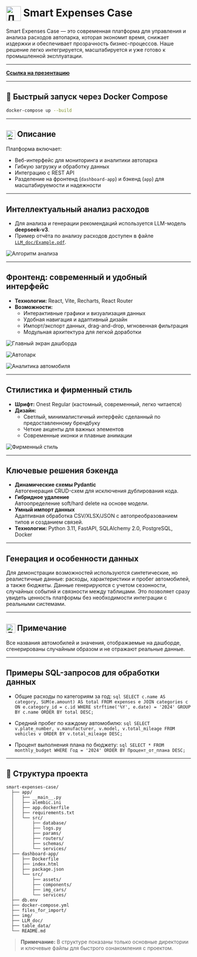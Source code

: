 # <img src="img/ppr logo.svg" alt="Логотип" width="40" style="vertical-align:middle;"/> Smart Expenses Case

Smart Expenses Case — это современная платформа для управления и анализа расходов автопарка, которая экономит время, снижает издержки и обеспечивает прозрачность бизнес-процессов. Наше решение легко интегрируется, масштабируется и уже готово к промышленной эксплуатации.


---

[**Ссылка на презентацию**](https://cloud.mail.ru/public/B1p4/uogxqSu5s)

---

## 🚀 Быстрый запуск через Docker Compose

```bash
docker-compose up --build
```

---

## <img src="img/main.png" alt="Логотип" width="25" style="vertical-align:middle;"/> Описание

Платформа включает:
- Веб-интерфейс для мониторинга и аналитики автопарка
- Гибкую загрузку и обработку данных
- Интеграцию с REST API
- Разделение на фронтенд (`dashboard-app`) и бэкенд (`app`) для масштабируемости и надежности

---

## Интеллектуальный анализ расходов

- Для анализа и генерации рекомендаций используется LLM-модель **deepseek-v3**.
- Пример отчёта по анализу расходов доступен в файле [`LLM_doc/Example.pdf`](LLM_doc/Example.pdf).

![Алгоритм анализа](img/algorithm.png)

---

## Фронтенд: современный и удобный интерфейс

- **Технологии:** React, Vite, Recharts, React Router
- **Возможности:**
  - Интерактивные графики и визуализация данных
  - Удобная навигация и адаптивный дизайн
  - Импорт/экспорт данных, drag-and-drop, мгновенная фильтрация
  - Модульная архитектура для легкой доработки

![Главный экран дашборда](img/dashboard_main.png)

![Автопарк](img/autopark.png)

![Аналитика автомобиля](img/car_str.png)

---

## Стилистика и фирменный стиль

- **Шрифт:** Onest Regular (кастомный, современный, легко читается)
- **Дизайн:**
  - Светлый, минималистичный интерфейс сделанный по предоставленному брендбуку
  - Четкие акценты для важных элементов
  - Современные иконки и плавные анимации

![Фирменный стиль](img/stilistic.png)

---

## Ключевые решения бэкенда

- **Динамические схемы Pydantic**  
  Автогенерация CRUD-схем для исключения дублирования кода.
- **Гибридное удаление**  
  Автоопределение soft/hard delete на основе модели.
- **Умный импорт данных**  
  Адаптивная обработка CSV/XLSX/JSON с автопреобразованием типов и созданием связей.
- **Технологии:** Python 3.11, FastAPI, SQLAlchemy 2.0, PostgreSQL, Docker

---


## Генерация и особенности данных

Для демонстрации возможностей используются синтетические, но реалистичные данные: расходы, характеристики и пробег автомобилей, а также бюджеты. Данные генерируются с учетом сезонности, случайных событий и связности между таблицами. Это позволяет сразу увидеть ценность платформы без необходимости интеграции с реальными системами.

---

## <img src="img/main.png" alt="Логотип" width="25" style="vertical-align:middle;"/> Примечание

Все названия автомобилей и значения, отображаемые на дашборде, сгенерированы случайным образом и не отражают реальные данные. 

---

## Примеры SQL-запросов для обработки данных

- Общие расходы по категориям за год:
`sql
SELECT c.name AS category, SUM(e.amount) AS total
FROM expenses e
JOIN categories c ON e.category_id = c.id
WHERE strftime('%Y', e.date) = '2024'
GROUP BY c.name
ORDER BY total DESC;
`

- Средний пробег по каждому автомобилю:
`sql
SELECT v.plate_number, v.manufacturer, v.model, v.total_mileage
FROM vehicles v
ORDER BY v.total_mileage DESC;
`

- Процент выполнения плана по бюджету:
`sql
SELECT * FROM monthly_budget WHERE Год = '2024' ORDER BY Процент_от_плана DESC;`

---

## 📁 Структура проекта

```
smart-expenses-case/
  ├── app/
  │   ├── __main__.py
  │   ├── alembic.ini
  │   ├── app.dockerfile
  │   ├── requirements.txt
  │   └── src/
  │       ├── database/
  │       ├── logs.py
  │       ├── params/
  │       ├── routers/
  │       ├── schemas/
  │       └── services/
  ├── dashboard-app/
  │   ├── Dockerfile
  │   ├── index.html
  │   ├── package.json
  │   └── src/
  │       ├── assets/
  │       ├── components/
  │       ├── img_cars/
  │       └── services/
  ├── db.env
  ├── docker-compose.yml
  ├── files_for_import/
  ├── img/
  ├── LLM_doc/
  ├── table_data/
  └── README.md
```

> **Примечание:** В структуре показаны только основные директории и ключевые файлы для быстрого ознакомления с проектом.


